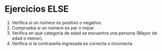 # Ejercicios ELSE

1. Verifica si un número es positivo o negativo.
2. Comprueba si un número es par o impar.
3. Verifica en qué categoría de edad se encuentra una persona (Mayor de edad o menor).
4. Verifica si la contraseña ingresada es correcta o incorrecta.

